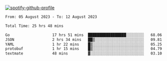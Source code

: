 [![spotify-github-profile](https://spotify-github-profile.vercel.app/api/view?uid=313pysyt3uxkjdidtiuvzf7nrnnu&cover_image=true&theme=natemoo-re&show_offline=false&background_color=121212&interchange=false&bar_color=53b14f&bar_color_cover=false)](https://spotify-github-profile.vercel.app/api/view?uid=313pysyt3uxkjdidtiuvzf7nrnnu&redirect=true)

<!--START_SECTION:waka-->

```txt
From: 05 August 2023 - To: 12 August 2023

Total Time: 25 hrs 48 mins

Go                   17 hrs 51 mins  █████████████████░░░░░░░░   68.06 %
JSON                 2 hrs 34 mins   ██▒░░░░░░░░░░░░░░░░░░░░░░   09.81 %
YAML                 1 hr 22 mins    █▒░░░░░░░░░░░░░░░░░░░░░░░   05.25 %
protobuf             1 hr 15 mins    █▒░░░░░░░░░░░░░░░░░░░░░░░   04.79 %
textmate             48 mins         ▓░░░░░░░░░░░░░░░░░░░░░░░░   03.10 %
```

<!--END_SECTION:waka-->